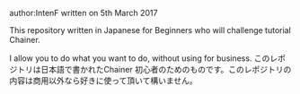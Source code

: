 author:IntenF
written on 5th March 2017

This repository written in Japanese for Beginners who will challenge tutorial Chainer.

I allow you to do what you want to do, without using for business.
このレポジトリは日本語で書かれたChainer 初心者のためのものです。このレポジトリの内容は商用以外なら好きに使って頂いて構いません。
